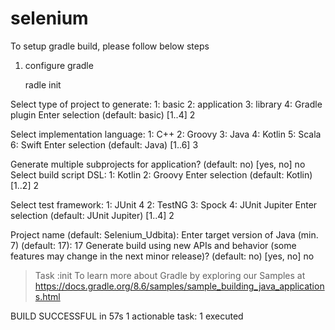 # selenium
To setup gradle build, please follow below steps
1. configure gradle

   radle init

Select type of project to generate:
  1: basic
  2: application
  3: library
  4: Gradle plugin
Enter selection (default: basic) [1..4] 2

Select implementation language:
  1: C++
  2: Groovy
  3: Java
  4: Kotlin
  5: Scala
  6: Swift
Enter selection (default: Java) [1..6] 3

Generate multiple subprojects for application? (default: no) [yes, no] no
Select build script DSL:
  1: Kotlin
  2: Groovy
Enter selection (default: Kotlin) [1..2] 2

Select test framework:
  1: JUnit 4
  2: TestNG
  3: Spock
  4: JUnit Jupiter
Enter selection (default: JUnit Jupiter) [1..4] 2

Project name (default: Selenium_Udbita):
Enter target version of Java (min. 7) (default: 17): 17
Generate build using new APIs and behavior (some features may change in the next minor release)? (default: no) [yes, no]                                                                                                                       no


> Task :init
To learn more about Gradle by exploring our Samples at https://docs.gradle.org/8.6/samples/sample_building_java_applications.html

BUILD SUCCESSFUL in 57s
1 actionable task: 1 executed
